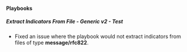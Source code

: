 #### Playbooks
##### Extract Indicators From File - Generic v2 - Test
- Fixed an issue where the playbook would not extract indicators from files of type **message/rfc822**.